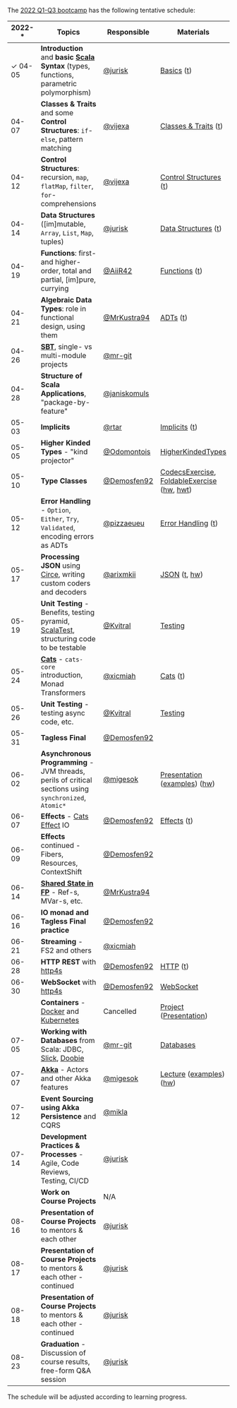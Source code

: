 The [2022 Q1-Q3 bootcamp](https://scala-bootcamp.evolution.com/) has the following tentative schedule:

| 2022-* | Topics                                                                                                                      | Responsible                                    | Materials                                                                                                                                                                                                                                                                                                                                                                      |
|-------|-----------------------------------------------------------------------------------------------------------------------------|------------------------------------------------|--------------------------------------------------------------------------------------------------------------------------------------------------------------------------------------------------------------------------------------------------------------------------------------------------------------------------------------------------------------------------------|
|✓ 04-05 | **Introduction** and **basic [Scala](https://www.scala-lang.org/) Syntax** (types, functions, parametric polymorphism)      | [@jurisk](https://github.com/jurisk)           | [Basics](src/main/scala/com/evolutiongaming/bootcamp/basics/Basics.scala) ([t](src/test/scala/com/evolutiongaming/bootcamp/basics/BasicsSpec.scala))                                                                                                                                                                                                                           |
| 04-07 | **Classes & Traits** and some **Control Structures**: `if`-`else`, pattern matching                                         | [@vijexa](https://github.com/vijexa)           | [Classes & Traits](src/main/scala/com/evolutiongaming/bootcamp/basics/ClassesAndTraits.scala) ([t](src/test/scala/com/evolutiongaming/bootcamp/basics/ClassesAndTraitsSpec.scala))                                                                                                                                                                                             |
| 04-12 | **Control Structures**: recursion, `map`, `flatMap`, `filter`, `for`-comprehensions                                         | [@vijexa](https://github.com/vijexa)           | [Control Structures](src/main/scala/com/evolutiongaming/bootcamp/basics/ControlStructures.scala) ([t](src/test/scala/com/evolutiongaming/bootcamp/basics/ControlStructuresSpec.scala))                                                                                                                                                                                         |
| 04-14 | **Data Structures** ([im]mutable, `Array`, `List`, `Map`, tuples)                                                           | [@jurisk](https://github.com/jurisk)           | [Data Structures](src/main/scala/com/evolutiongaming/bootcamp/basics/DataStructures.scala) ([t](src/test/scala/com/evolutiongaming/bootcamp/basics/DataStructuresSpec.scala))                                                                                                                                                                                                  |
| 04-19 | **Functions**: first- and higher-order, total and partial, [im]pure, currying                                               | [@AiiR42](https://github.com/AiiR42)   | [Functions](src/main/scala/com/evolutiongaming/bootcamp/functions/Functions.scala) ([t](src/test/scala/com/evolutiongaming/bootcamp/functions/FunctionsSpec.scala))                                                                                                                                                                                                            |
| 04-21 | **Algebraic Data Types**: role in functional design, using them                                                             | [@MrKustra94](https://github.com/MrKustra94)   | [ADTs](src/main/scala/com/evolutiongaming/bootcamp/adt/AlgebraicDataTypes.scala) ([t](src/test/scala/com/evolutiongaming/bootcamp/adt/AlgebraicDataTypesSpec.scala))                                                                                                                                                                                                           |
| 04-26 | **[SBT](https://www.scala-sbt.org/)**, single- vs multi-module projects                                                     | [@mr-git](https://github.com/mr-git)           |                                                                                                                                                                                                                                                                                                                                                                                |
| 04-28 | **Structure of Scala Applications**, "package-by-feature"                                                                   | [@janiskomuls](https://github.com/janiskomuls) |                                                                                                                                                                                                                                                                                                                                                                                |
| 05-03 | **Implicits**                                                                                                               | [@rtar](https://github.com/rtar)               | [Implicits](src/main/scala/com/evolutiongaming/bootcamp/implicits/ImplicitClasses.scala) ([t](src/test/scala/com/evolutiongaming/bootcamp/implicits/ImplicitClassesSpec.scala))                                                                                                                                                                                                            |
| 05-05 | **Higher Kinded Types** - "kind projector"                                                                                  | [@Odomontois](https://github.com/Odomontois)             | [HigherKindedTypes](src/main/scala/com/evolutiongaming/bootcamp/typeclass/HigherKindedTypes.scala)                                                                                                                                                                                                                                                                             |
| 05-10 | **Type Classes**                                                                                                            | [@Demosfen92](https://github.com/Demosfen92)   | [CodecsExercise](src/main/scala/com/evolutiongaming/bootcamp/typeclass/CodecsExercise.scala), [FoldableExercise](src/main/scala/com/evolutiongaming/bootcamp/typeclass/FoldableExercise.scala) ([hw](src/main/scala/com/evolutiongaming/bootcamp/typeclass/ImplicitsHomework.scala), [hwt](src/test/scala/com/evolutiongaming/bootcamp/typeclass/ImplicitsHomeworkSpec.scala)) |
| 05-12 | **Error Handling** - `Option`, `Either`, `Try`, `Validated`, encoding errors as ADTs                                        | [@pizzaeueu](https://github.com/pizzaeueu)     | [Error Handling](src/main/scala/com/evolutiongaming/bootcamp/error_handling/ErrorHandling.scala) ([t](src/test/scala/com/evolutiongaming/bootcamp/error_handling/ErrorHandlingSpec.scala))                                                                                                                                                                                     |
| 05-17 | **Processing JSON** using [Circe](https://circe.github.io/circe/), writing custom coders and decoders                       | [@arixmkii](https://github.com/arixmkii)       | [JSON](src/main/scala/com/evolutiongaming/bootcamp/json/CirceExercises.scala) ([t](src/test/scala/com/evolutiongaming/bootcamp/json/CirceExercisesSpec.scala), [hw](src/test/scala/com/evolutiongaming/bootcamp/json/HomeworkSpec.scala))                                                                                                                                      |
| 05-19 | **Unit Testing** - Benefits, testing pyramid, [ScalaTest](https://www.scalatest.org/), structuring code to be testable      | [@Kvitral](https://github.com/Kvitral)         | [Testing](src/test/scala/com/evolutiongaming/bootcamp/testing2)                                                                                                                                                                                                                                                                                                                |
| 05-24 | **[Cats](https://typelevel.org/cats/)** - `cats-core` introduction, Monad Transformers                                      | [@xicmiah](https://github.com/xicmiah)         | [Cats](https://github.com/evolution-gaming/scala-bootcamp/tree/master/src/main/scala/com/evolutiongaming/bootcamp/cats/v2) ([t](https://github.com/evolution-gaming/scala-bootcamp/tree/master/src/test/scala/com/evolutiongaming/bootcamp/cats/v2))                                                                                        |
| 05-26 | **Unit Testing** - testing async code, etc.                                                                                 | [@Kvitral](https://github.com/Kvitral)         | [Testing](src/test/scala/com/evolutiongaming/bootcamp/testing2)                                                                                                                                                                                                                                                                                                                |
| 05-31 | **Tagless Final**                                                                                                           | [@Demosfen92](https://github.com/Demosfen92)   |                                                                                                                                                                                                                                                                                                                                                                                |
| 06-02 | **Asynchronous Programming** - JVM threads, perils of critical sections using `synchronized`, `Atomic*`                     | [@migesok](https://github.com/migesok)         | [Presentation](presentations/2020-q1-q2/Asynchronous%20programming.pdf) ([examples](src/main/scala/com/evolutiongaming/bootcamp/async/async.scala)) ([hw](src/main/scala/com/evolutiongaming/bootcamp/async/AsyncHomework.scala))                                                                                                                                              |
| 06-07 | **Effects** - [Cats Effect](https://typelevel.org/cats-effect/) IO                                                          | [@Demosfen92](https://github.com/Demosfen92)   | [Effects](src/main/scala/com/evolutiongaming/bootcamp/effects) ([t](src/test/scala/com/evolutiongaming/bootcamp/effects/EffectsSpec.scala))                                                                                                                                                                                                                                    |
| 06-09 | **Effects** continued - Fibers, Resources, ContextShift                                                                     | [@Demosfen92](https://github.com/Demosfen92)   |                                                                                                                                                                                                                                                                                                                                                                                |
| 06-14 | **[Shared State in FP](https://typelevel.org/cats-effect/concurrency/basics.html)** - Ref-s, MVar-s, etc.                   | [@MrKustra94](https://github.com/MrKustra94)   |                                                                                                                                                                                                                                                                                                                                                                                |
| 06-16 | **IO monad and Tagless Final practice**                                                                                     | [@Demosfen92](https://github.com/Demosfen92)   |                                                                                                                                                                                                                                                                                                                                                                                |
| 06-21 | **Streaming** - FS2 and others                                                                                              | [@xicmiah](https://github.com/xicmiah)         |                                                                                                                                                                                                                                                                                                                                                                                |
| 06-28 | **HTTP REST** with [http4s](https://http4s.org/)                                                                            | [@Demosfen92](https://github.com/Demosfen92)   | [HTTP](src/main/scala/com/evolutiongaming/bootcamp/http/Http.scala) ([t](src/test/scala/com/evolutiongaming/bootcamp/http/HttpSpec.scala))                                                                                                                                                                                                                                     |
| 06-30 | **WebSocket** with [http4s](https://http4s.org/)                                                                            | [@Demosfen92](https://github.com/Demosfen92)   | [WebSocket](src/main/scala/com/evolutiongaming/bootcamp/http/WebSocket.scala)                                                                                                                                                                                                                                                                                                  |
|       | **Containers** - [Docker](https://www.docker.com/) and [Kubernetes](https://kubernetes.io/)                                 | Cancelled                                      | [Project](docker-example) ([Presentation](presentations/2020-q1-q2/Docker.pdf))                                                                                                                                                                                                                                                                                                |
| 07-05 | **Working with Databases** from Scala: JDBC, [Slick](http://scala-slick.org/), [Doobie](https://tpolecat.github.io/doobie/) | [@mr-git](https://github.com/mr-git)           | [Databases](src/main/scala/com/evolutiongaming/bootcamp/db/00%20-%20Introduction.md)                                                                                                                                                                                                                                                                                           |
| 07-07 | **[Akka](https://akka.io/)** - Actors and other Akka features                                                               | [@migesok](https://github.com/migesok)         | [Lecture](src/main/scala/com/evolutiongaming/bootcamp/akka/actors/Lecture.md) ([examples](src/main/scala/com/evolutiongaming/bootcamp/akka/actors)) ([hw](src/main/scala/com/evolutiongaming/bootcamp/akka/actors/Homework.md))                                                                                                                                                |
| 07-12 | **Event Sourcing using Akka Persistence** and CQRS                                                                          | [@mikla](https://github.com/mikla)             |                                                                                                                                                                                                                                                                                                                                                                                |
| 07-14 | **Development Practices & Processes** - Agile, Code Reviews, Testing, CI/CD                                                 | [@jurisk](https://github.com/jurisk)           |                                                                                                                                                                                                                                                                                                                                                                                |
|       | **Work on Course Projects**                                                                                                 | N/A                                            |                                                                                                                                                                                                                                                                                                                                                                                |
| 08-16 | **Presentation of Course Projects** to mentors & each other                                                                 | [@jurisk](https://github.com/jurisk)           |                                                                                                                                                                                                                                                                                                                                                                                |
| 08-17 | **Presentation of Course Projects** to mentors & each other - continued                                                     | [@jurisk](https://github.com/jurisk)           |                                                                                                                                                                                                                                                                                                                                                                                |
| 08-18 | **Presentation of Course Projects** to mentors & each other - continued                                                     | [@jurisk](https://github.com/jurisk)           |                                                                                                                                                                                                                                                                                                                                                                                |
| 08-23 | **Graduation** - Discussion of course results, free-form Q&A session                                                        | [@jurisk](https://github.com/jurisk)           |                                                                                                                                                                                                                                                                                                                                                                                |

The schedule will be adjusted according to learning progress.
